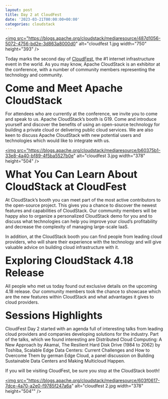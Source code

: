 ```yaml
---
layout: post
title: Day 2 at CloudFest
date: '2023-03-21T00:00:00+00:00'
categories: cloudstack
---
```

<a href="https://blogs.apache.org/cloudstack/mediaresource/487d1056-5072-4756-bd2e-3d863a8000d0"><img src="https://blogs.apache.org/cloudstack/mediaresource/487d1056-5072-4756-bd2e-3d863a8000d0" alt="cloudfest 1.jpg width="750" height="393" /></a>

<p>Today marks the second day of <a href="https://www.cloudfest.com/">CloudFest</a>, the #1 internet infrastructure event in the world. As you may know, Apache CloudStack is an exhibitor at the conference, with a number of community members representing the technology and community.</p>
<p><span style="font-size: xx-large;"><strong>Come and Meet Apache CloudStack</strong></span></p>
<p>For attendees who are currently at the conference, we invite you to come and speak to us. Apache CloudStack&rsquo;s booth is G19. Come and introduce yourself and discover the benefits of using an open-source technology for building a private cloud or delivering public cloud services. We are also keen to discuss Apache CloudStack with new potential users and technologies which would like to integrate with us.</p>

<a href="https://blogs.apache.org/cloudstack/mediaresource/b60375b1-33e8-4a40-bf89-4f5ba5527b0e"><img src="https://blogs.apache.org/cloudstack/mediaresource/b60375b1-33e8-4a40-bf89-4f5ba5527b0e" alt="cloudfest 3.jpg width="378" height="504" /></a>
<p><span style="font-size: xx-large;"><strong>What You Can Learn About CloudStack at CloudFest</strong></span></p>
<p>At CloudStack&rsquo;s booth you can meet part of the most active contributors to the open-source project. This gives you a chance to discover the newest features and capabilities of CloudStack. Our community members will be happy also to organize a personalized CloudStack demo for you and to discuss what technologies can help you improve your cloud&rsquo;s profitability and decrease the complexity of managing large-scale IaaS.</p>
<p>In addition, at the CloudStack booth you can find people from leading cloud providers, who will share their experience with the technology and will give valuable advice on building cloud infrastructure with it.</p>
<p><span style="font-size: xx-large;"><strong>Exploring CloudStack 4.18 Release</strong></span></p>
<p>All people who met us today found out exclusive details on the upcoming 4.18 release. Our community members took the chance to showcase which are the new features within CloudStack and what advantages it gives to cloud providers.</p>
<p><span style="font-size: xx-large;"><strong>Sessions Highlights</strong></span></p>
<p>CloudFest Day 2 started with an agenda full of interesting talks from leading cloud providers and companies developing solutions for the industry. Part of the talks, which we found interesting are Distributed Cloud Computing: A New Approach by Akamai, The Resilient Hard Disk Drive (1984 to 2062) by Toshiba, Scalable Edge Data Centers: Current Challenges and How to Overcome Them by german Edge Cloud, a panel discussion on Building Sustainable Data Centers and Making Multicloud Happen.</p>
<p>If you will be visiting CloudFest, be sure you stop at the CloudStack booth!</p>

<a href="https://blogs.apache.org/cloudstack/mediaresource/603f0617-7dce-4a70-a2e0-f9785f247a6a"><img src="https://blogs.apache.org/cloudstack/mediaresource/603f0617-7dce-4a70-a2e0-f9785f247a6a" alt="cloudfest 2.jpg width="378" height="504"" /></a>
